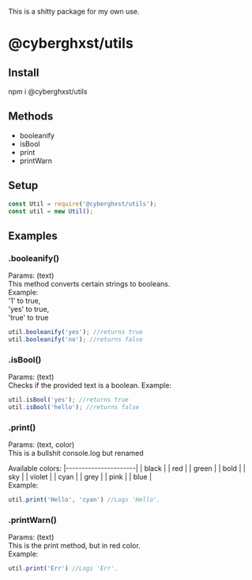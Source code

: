 This is a shitty package for my own use.
# @cyberghxst/utils
## Install
npm i @cyberghxst/utils

## Methods
- booleanify
- isBool
- print
- printWarn

## Setup
```js
const Util = require('@cyberghxst/utils');
const util = new Util();
```
## Examples
### .booleanify()
Params: (text)
<br> This method converts certain strings to booleans.
<br> Example:
<br> '1' to true,
<br> 'yes' to true,
<br> 'true' to true
```js
util.booleanify('yes'); //returns true
util.booleanify('no'); //returns false
```
### .isBool()
Params: (text)
<br> Checks if the provided text is a boolean.
Example:
```js
util.isBool('yes'); //returns true
util.isBool('hello'); //returns false
```
### .print()
Params: (text, color)
<br> This is a bullshit console.log but renamed

Available colors:
|----------------------|
| black                |
| red                  |
| green                |
| bold                 |
| sky                  |
| violet               |
| cyan                 |
| grey                 |
| pink                 |
| blue                 |
<br> Example:
```js
util.print('Hello', 'cyan') //Logs 'Hello'.
```
### .printWarn()
Params: (text)
<br> This is the print method, but in red color.
<br> Example:
```js
util.print('Err') //Logs 'Err'.
```